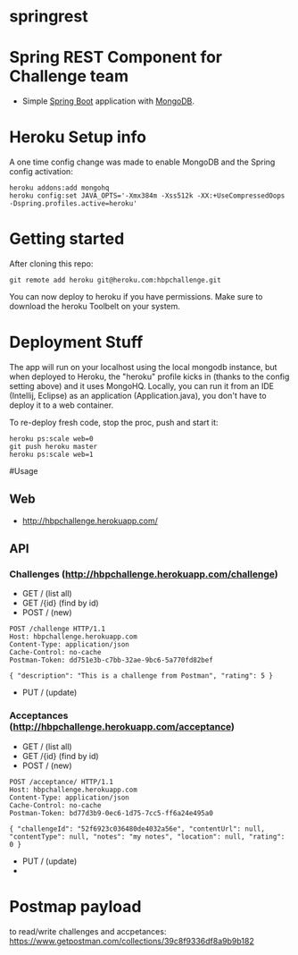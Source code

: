 springrest
==========

# Spring REST Component for Challenge team
* Simple <a href="http://projects.spring.io/spring-boot/">Spring Boot</a> application with <a href="http://www.mongodb.org/">MongoDB</a>.

# Heroku Setup info

A one time config change was made to enable MongoDB and the Spring config activation:

```
heroku addons:add mongohq
heroku config:set JAVA_OPTS='-Xmx384m -Xss512k -XX:+UseCompressedOops -Dspring.profiles.active=heroku'
```

# Getting started
After cloning this repo:
```
git remote add heroku git@heroku.com:hbpchallenge.git
```
You can now deploy to heroku if you have permissions.  Make sure to download the heroku Toolbelt on your system.

# Deployment Stuff

The app will run on your localhost using the local mongodb instance, but when deployed to Heroku, the "heroku" profile kicks in (thanks to the config setting above) and it uses MongoHQ.  Locally, you can run it from an IDE (Intellij, Eclipse) as an application (Application.java), you don't have to deploy it to a web container.

To re-deploy fresh code, stop the proc, push and start it:

```
heroku ps:scale web=0
git push heroku master
heroku ps:scale web=1
```
#Usage

## Web

* http://hbpchallenge.herokuapp.com/
 
## API

### Challenges (http://hbpchallenge.herokuapp.com/challenge)

* GET /  (list all)
* GET /{id} (find by id)
* POST /  (new)

```
POST /challenge HTTP/1.1
Host: hbpchallenge.herokuapp.com
Content-Type: application/json
Cache-Control: no-cache
Postman-Token: dd751e3b-c7bb-32ae-9bc6-5a770fd82bef

{ "description": "This is a challenge from Postman", "rating": 5 }
```

* PUT /  (update)

### Acceptances (http://hbpchallenge.herokuapp.com/acceptance)

* GET /  (list all)
* GET /{id} (find by id)
* POST /  (new)

```
POST /acceptance/ HTTP/1.1
Host: hbpchallenge.herokuapp.com
Content-Type: application/json
Cache-Control: no-cache
Postman-Token: bd77d3b9-0ec6-1d75-7cc5-ff6a24e495a0

{ "challengeId": "52f6923c036480de4032a56e", "contentUrl": null, "contentType": null, "notes": "my notes", "location": null, "rating": 0 }
```

* PUT /  (update)
* 

# Postmap payload
to read/write challenges and accpetances:
https://www.getpostman.com/collections/39c8f9336df8a9b9b182


